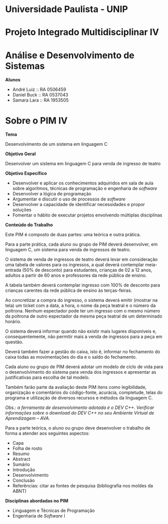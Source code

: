 # Universidade Paulista - UNIP

# Projeto Integrado Multidisciplinar IV

# Análise e Desenvolvimento de Sistemas

**Alunos**
- André Luiz  :: RA 0506459
- Daniel Buck :: RA 0537043
- Samara Lara :: RA 1953505

# Sobre o PIM IV

**Tema**

Desenvolvimento de um sistema em linguagem C

**Objetivo Geral**

Desenvolver um sistema em linguagem C para venda de ingresso de teatro

**Objetivo Específico**

- Desenvolver e aplicar os conhecimentos adquiridos em sala de aula sobre algoritmos, técnicas de programação e engenharia de *software*
- Desenvolver a lógica de programação
- Argumentar e discutir o uso de processos de *software*
- Desenvolver a capacidade de identificar necessidades e propor soluções
- Fomentar o hábito de executar projetos envolvendo múltiplas disciplinas

**Conteúdo do Trabalho**

Este PIM é composto de duas partes: uma teórica e outra prática.


Para a parte prática, cada aluno ou grupo de PIM deverá desenvolver, em linguagem C, um sistema para venda de ingressos de teatro.


O sistema de venda de ingressos de teatro deverá levar em consideração uma tabela de valores para os ingressos, a qual deverá contemplar meia-entrada (50% de desconto) para estudantes, crianças de 02 a 12 anos, adultos a partir de 60 anos e professores da rede pública de ensino.


A tabela também deverá contemplar ingresso com 100% de desconto para crianças carentes da rede pública de ensino às terças-feiras.


Ao concretizar a compra do ingresso, o sistema deverá emitir (mostrar na tela) um ticket com a data, a hora, o nome da peça teatral e o número da poltrona. Nenhum espectador pode ter um ingresso com o mesmo número da poltrona de outro espectador da mesma peça teatral de um determinado horário.


O sistema deverá informar quando não existir mais lugares disponíveis e, consequentemente, não permitir mais a venda de ingressos para a peça em questão.


Deverá também fazer a gestão do caixa, isto é, informar no fechamento do caixa todas as movimentações do dia e o saldo do fechamento.


Cada aluno ou grupo de PIM deverá adotar um modelo de ciclo de vida para o desenvolvimento do sistema para venda dos ingressos e apresentar as justificativas para escolha de tal modelo.


Também farão parte da avaliação deste PIM itens como legibilidade, organização e comentários do código-fonte, acurácia, completude, telas do programa e utilização de diversos recursos e métodos da linguagem C.


*Obs.: a ferramenta de desenvolvimento adotada é o DEV C++. Verificar informações sobre o download do DEV C++ no seu Ambiente Virtual de Aprendizagem – AVA.*


Para a parte teórica, o aluno ou grupo deve desenvolver o trabalho de forma a atender aos seguintes aspectos:
- Capa
- Folha de rosto
- Resumo
- Abstract
- Sumário
- Introdução
- Desenvolvimento
- Conclusão
- Referências: citar as fontes de pesquisa (bibliografia nos moldes da ABNT)


**Disciplinas abordadas no PIM**
- Linguagem e Técnicas de Programação
- Engenharia de *Software* I
